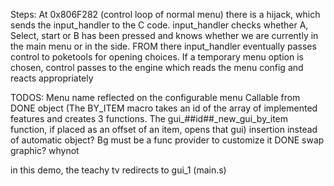 
Steps:
At 0x806F282 (control loop of normal menu) there is a hijack, which sends the input_handler to the C code.
input_handler checks whether A, Select, start or B has been pressed and knows whether we are currently in the main menu or in the side.
FROM there input_handler eventually passes control to poketools for opening choices.
If a temporary menu option is chosen, control passes to the engine which reads the menu config and reacts appropriately

TODOS:
Menu name reflected on the configurable menu
Callable from DONE object (The BY_ITEM macro takes an id of the array of implemented features and creates 3 functions. The gui_##id##_new_gui_by_item function, if placed as an offset of an item, opens that gui)
insertion instead of automatic object?
Bg must be a func provider to customize it DONE
swap graphic? whynot

in this demo, the teachy tv redirects to gui_1 (main.s)
